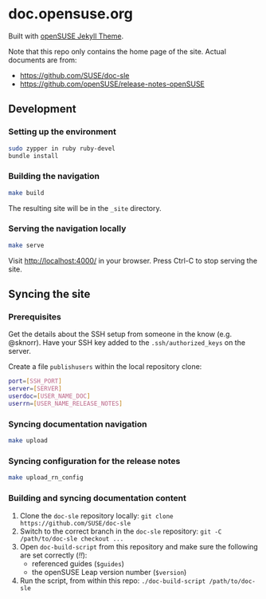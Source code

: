 # doc.opensuse.org

Built with [openSUSE Jekyll Theme](https://github.com/openSUSE/jekyll-theme).

Note that this repo only contains the home page of the site.
Actual documents are from:

- https://github.com/SUSE/doc-sle
- https://github.com/openSUSE/release-notes-openSUSE

## Development

### Setting up the environment

```bash
sudo zypper in ruby ruby-devel
bundle install
```

### Building the navigation

```bash
make build
```

The resulting site will be in the `_site` directory.

### Serving the navigation locally

```bash
make serve
```

Visit <http://localhost:4000/> in your browser.
Press Ctrl-C to stop serving the site.


## Syncing the site

### Prerequisites

Get the details about the SSH setup from someone in the know (e.g. @sknorr).
Have your SSH key added to the `.ssh/authorized_keys` on the server.

Create a file `publishusers` within the local repository clone:

```bash
port=[SSH_PORT]
server=[SERVER]
userdoc=[USER_NAME_DOC]
userrn=[USER_NAME_RELEASE_NOTES]
```

### Syncing documentation navigation

```bash
make upload
```

### Syncing configuration for the release notes

```bash
make upload_rn_config
```

### Building and syncing documentation content

1. Clone the `doc-sle` repository locally: `git clone https://github.com/SUSE/doc-sle`
2. Switch to the correct branch in the `doc-sle` repository: `git -C /path/to/doc-sle checkout ...`
3. Open `doc-build-script` from this repository and make sure the following are set correctly (*!!*):
   * referenced guides (`$guides`)
   * the openSUSE Leap version number (`$version`)
4. Run the script, from within this repo: `./doc-build-script /path/to/doc-sle`

